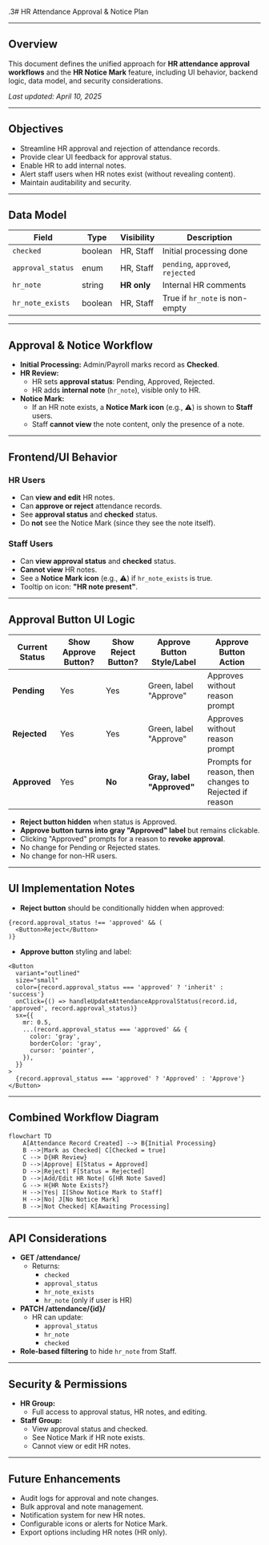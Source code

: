 
.3# HR Attendance Approval & Notice Plan

---

## Overview

This document defines the unified approach for **HR attendance approval workflows** and the **HR Notice Mark** feature, including UI behavior, backend logic, data model, and security considerations.

_Last updated: April 10, 2025_

---

## Objectives

- Streamline HR approval and rejection of attendance records.
- Provide clear UI feedback for approval status.
- Enable HR to add internal notes.
- Alert staff users when HR notes exist (without revealing content).
- Maintain auditability and security.

---

## Data Model

| Field               | Type       | Visibility                     | Description                                               |
|---------------------|------------|--------------------------------|-----------------------------------------------------------|
| `checked`           | boolean    | HR, Staff                      | Initial processing done                                   |
| `approval_status`   | enum       | HR, Staff                      | `pending`, `approved`, `rejected`                         |
| `hr_note`           | string     | **HR only**                    | Internal HR comments                                      |
| `hr_note_exists`    | boolean    | HR, Staff                      | True if `hr_note` is non-empty                            |

---

## Approval & Notice Workflow

- **Initial Processing:** Admin/Payroll marks record as **Checked**.
- **HR Review:**
  - HR sets **approval status**: Pending, Approved, Rejected.
  - HR adds **internal note** (`hr_note`), visible only to HR.
- **Notice Mark:**
  - If an HR note exists, a **Notice Mark icon** (e.g., ⚠️) is shown to **Staff** users.
  - Staff **cannot view** the note content, only the presence of a note.

---

## Frontend/UI Behavior

### HR Users

- Can **view and edit** HR notes.
- Can **approve or reject** attendance records.
- See **approval status** and **checked** status.
- Do **not** see the Notice Mark (since they see the note itself).

### Staff Users

- Can **view approval status** and **checked** status.
- **Cannot view** HR notes.
- See a **Notice Mark icon** (e.g., ⚠️) if `hr_note_exists` is true.
- Tooltip on icon: **"HR note present"**.

---

## Approval Button UI Logic

| Current Status   | Show Approve Button? | Show Reject Button? | Approve Button Style/Label          | Approve Button Action                                  |
|------------------|----------------------|---------------------|-------------------------------------|--------------------------------------------------------|
| **Pending**      | Yes                  | Yes                 | Green, label "Approve"              | Approves without reason prompt                         |
| **Rejected**     | Yes                  | Yes                 | Green, label "Approve"              | Approves without reason prompt                         |
| **Approved**     | Yes                  | **No**              | **Gray, label "Approved"**          | Prompts for reason, then changes to Rejected if reason |

- **Reject button hidden** when status is Approved.
- **Approve button turns into gray "Approved" label** but remains clickable.
- Clicking "Approved" prompts for a reason to **revoke approval**.
- No change for Pending or Rejected states.
- No change for non-HR users.

---

## UI Implementation Notes

- **Reject button** should be conditionally hidden when approved:

```tsx
{record.approval_status !== 'approved' && (
  <Button>Reject</Button>
)}
```

- **Approve button** styling and label:

```tsx
<Button
  variant="outlined"
  size="small"
  color={record.approval_status === 'approved' ? 'inherit' : 'success'}
  onClick={() => handleUpdateAttendanceApprovalStatus(record.id, 'approved', record.approval_status)}
  sx={{
    mr: 0.5,
    ...(record.approval_status === 'approved' && {
      color: 'gray',
      borderColor: 'gray',
      cursor: 'pointer',
    }),
  }}
>
  {record.approval_status === 'approved' ? 'Approved' : 'Approve'}
</Button>
```

---

## Combined Workflow Diagram

```mermaid
flowchart TD
    A[Attendance Record Created] --> B{Initial Processing}
    B -->|Mark as Checked| C[Checked = true]
    C --> D{HR Review}
    D -->|Approve| E[Status = Approved]
    D -->|Reject| F[Status = Rejected]
    D -->|Add/Edit HR Note| G[HR Note Saved]
    G --> H{HR Note Exists?}
    H -->|Yes| I[Show Notice Mark to Staff]
    H -->|No| J[No Notice Mark]
    B -->|Not Checked| K[Awaiting Processing]
```

---

## API Considerations

- **GET /attendance/**
  - Returns:
    - `checked`
    - `approval_status`
    - `hr_note_exists`
    - `hr_note` (only if user is HR)
- **PATCH /attendance/{id}/**
  - HR can update:
    - `approval_status`
    - `hr_note`
    - `checked`
- **Role-based filtering** to hide `hr_note` from Staff.

---

## Security & Permissions

- **HR Group:**
  - Full access to approval status, HR notes, and editing.
- **Staff Group:**
  - View approval status and checked.
  - See Notice Mark if HR note exists.
  - Cannot view or edit HR notes.

---

## Future Enhancements

- Audit logs for approval and note changes.
- Bulk approval and note management.
- Notification system for new HR notes.
- Configurable icons or alerts for Notice Mark.
- Export options including HR notes (HR only).